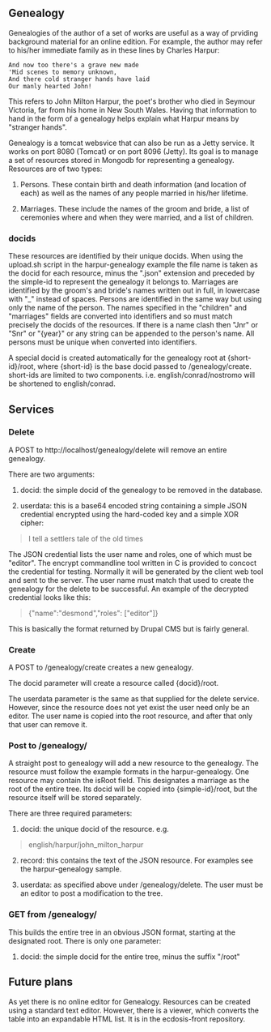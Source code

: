 ## Genealogy

Genealogies of the author of a set of works are useful as a way of prviding 
background material for an online edition. For example, the author may 
refer to his/her immediate family as in these lines by Charles Harpur:

    And now too there's a grave new made
    'Mid scenes to memory unknown,
    And there cold stranger hands have laid
    Our manly hearted John!

This refers to John Milton Harpur, the poet's brother who died in Seymour 
Victoria, far from his home in New South Wales. Having that information to 
hand in the form of a genealogy helps explain what Harpur means by 
"stranger hands".


Genealogy is a tomcat websvice that can also be run as a Jetty service. It 
works on port 8080 (Tomcat) or on port 8096 (Jetty). Its goal is to manage 
a set of resources stored in Mongodb for representing a genealogy. 
Resources are of two types:

1. Persons. These contain birth and death information (and location of 
each) as well as the names of any people married in his/her lifetime.

2. Marriages. These include the names of the groom and bride, a list of 
ceremonies where and when they were married, and a list of children.

### docids
These resources are identified by their unique docids. When using the 
upload.sh script in the harpur-genealogy example the file name is taken as 
the docid for each resource, minus the ".json" extension and preceded by 
the simple-id to represent the genealogy it belongs to. Marriages are 
identified by the groom's and bride's names written out in full, in 
lowercase with "_" instead of spaces. Persons are identified in the same 
way but using only the name of the person. The names specified in the 
"children" and "marriages" fields are converted into identifiers and so 
must match precisely the docids of the resources. If there is a name clash 
then "Jnr" or "Snr" or "{year}" or any string can be appended to the 
person's name. All persons must be unique when converted into identifiers.

A special docid is created automatically for the genealogy root at 
{short-id}/root, where {short-id} is the base docid passed to 
/genealogy/create. short-ids are limited to two components. i.e. 
english/conrad/nostromo will be shortened to english/conrad.

## Services

### Delete
A POST to http://localhost/genealogy/delete will remove an entire genealogy.

There are two arguments:

1. docid: the simple docid of the genealogy to be removed 
in the database. 

2. userdata: this is a base64 encoded string containing a simple JSON 
credential encrypted using the hard-coded key and a simple XOR cipher:

> I tell a settlers tale of the old times

The JSON credential lists the user name and roles, one of which must be 
"editor". The encrypt commandline tool written in C is provided to concoct 
the credential for testing. Normally it will be generated by the client 
web tool and sent to the server. The user name must match that used to 
create the genealogy for the delete to be successful.
An example of the decrypted credential looks like this:

> {"name":"desmond","roles": ["editor"]}

This is basically the format returned by Drupal CMS but is fairly general.

### Create
A POST to /genealogy/create creates a new genealogy. 

The docid parameter will create a resource called {docid}/root. 

The userdata parameter is the same as that supplied for the delete service. 
However, since the resource does not yet exist the user need only be an 
editor. The user name is copied into the root resource, and after that only 
that user can remove it.

### Post to /genealogy/

A straight post to genealogy will add a new resource to the genealogy. The 
resource must follow the example formats in the harpur-genealogy. One 
resource may contain the isRoot field. This designates a marriage as the root 
of the entire tree. Its docid will be copied into {simple-id}/root, but the 
resource itself will be stored separately.

There are three required parameters:

1. docid: the unique docid of the resource. e.g. 
> english/harpur/john_milton_harpur

2. record: this contains the text of the JSON resource. For examples see the 
harpur-genealogy sample.

3. userdata: as specified above under /genealogy/delete. The user must be 
an editor to post a modification to the tree.

### GET from /genealogy/

This builds the entire tree in an obvious JSON format, starting at the 
designated root. There is only one parameter:

1. docid: the simple docid for the entire tree, minus the suffix "/root"

## Future plans

As yet there is no online editor for Genealogy. Resources can be created 
using a standard text editor. However, there is a viewer, which converts 
the table into an expandable HTML list. It is in the ecdosis-front 
repository.
